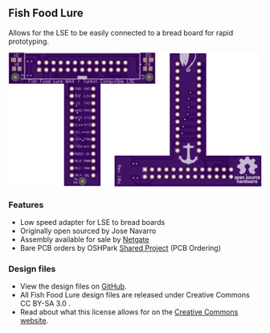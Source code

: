 ## Fish Food Lure

Allows for the LSE to be easily connected to a bread board for rapid prototyping.

![Fish Food Lure](pages/fish-food-lure/1200px-Fish_food_lure.png)

### Features

- Low speed adapter for LSE to bread boards
- Originally open sourced by Jose Navarro
- Assembly available for sale by [Netgate](https://store.netgate.com/Lures/FishFood.aspx)
- Bare PCB orders by OSHPark [Shared Project](https://oshpark.com/shared_projects/UQFwVnyr) (PCB Ordering)


### Design files

- View the design files on [GitHub](https://github.com/MinnowBoard-org/design-files/tree/master/expansion-boards-lures). 
- All Fish Food Lure design files are released under Creative Commons CC BY-SA 3.0 . 
- Read about what this license allows for on the [Creative Commons website](https://creativecommons.org/licenses/by-sa/3.0/).
